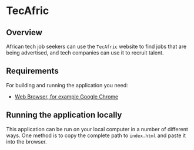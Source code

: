 # TecAfric

## Overview

African tech job seekers can use the `TecAfric` website to find jobs that are being advertised, and tech companies can use it to recruit talent.

## Requirements

For building and running the application you need:

- [ Web Browser, for example Google Chrome](https://www.google.com/chrome/?brand=YTUH&gclid=CjwKCAjwm4ukBhAuEiwA0zQxk5AuswaiZItsl-HNEhW0GJONAbMhv5ZfgpSKPeIqDp5KMiq-5TggCRoCqwYQAvD_BwE&gclsrc=aw.ds)

## Running the application locally

This application can be run on your local computer in a number of different ways. One method is to copy the complete path to `index.html` and paste it into the browser.
